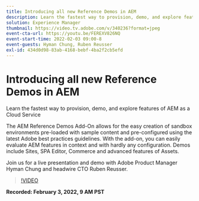 ```yaml
---
title: Introducing all new Reference Demos in AEM
description: Learn the fastest way to provision, demo, and explore features of AEM as a Cloud Service with the Reference Demos add-on.
solution: Experience Manager
thumbnail: https://video.tv.adobe.com/v/340236?format=jpeg
event-cta-url: https://youtu.be/FEREXV826NQ
event-start-time: 2022-02-03 09:00-8
event-guests: Hyman Chung, Ruben Reusser
exl-id: 434d0d98-83ab-4168-bebf-4ba2f2cb5efd
---
```

# Introducing all new Reference Demos in AEM

Learn the fastest way to provision, demo, and explore features of AEM as a Cloud Service

The AEM Reference Demos Add-On allows for the easy creation of sandbox environments pre-loaded with sample content and pre-configured using the latest Adobe best practices guidelines. With the add-on, you can easily evaluate AEM features in context and with hardly any configuration. Demos include Sites, SPA Editor, Commerce and advanced features of Assets.

Join us for a live presentation and demo with Adobe Product Manager Hyman Chung and headwire CTO Ruben Reusser.

>[!VIDEO](https://video.tv.adobe.com/v/340236/?quality=12&learn=on)

**Recorded: February 3, 2022, 9 AM PST**
